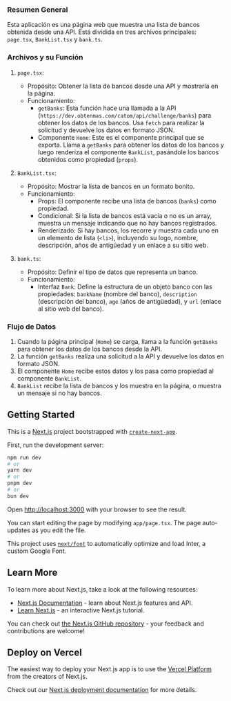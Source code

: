 
### Resumen General

Esta aplicación es una página web que muestra una lista de bancos obtenida desde una API. Está dividida en tres archivos principales: `page.tsx`, `BankList.tsx` y `bank.ts`.

### Archivos y su Función

1.  `page.tsx`:

    -   Propósito: Obtener la lista de bancos desde una API y mostrarla en la página.
    -   Funcionamiento:
        -   `getBanks`: Esta función hace una llamada a la API (`https://dev.obtenmas.com/catom/api/challenge/banks`) para obtener los datos de los bancos. Usa `fetch` para realizar la solicitud y devuelve los datos en formato JSON.
        -   Componente `Home`: Este es el componente principal que se exporta. Llama a `getBanks` para obtener los datos de los bancos y luego renderiza el componente `BankList`, pasándole los bancos obtenidos como propiedad (`props`).
2.  `BankList.tsx`:

    -   Propósito: Mostrar la lista de bancos en un formato bonito.
    -   Funcionamiento:
        -   Props: El componente recibe una lista de bancos (`banks`) como propiedad.
        -   Condicional: Si la lista de bancos está vacía o no es un array, muestra un mensaje indicando que no hay bancos registrados.
        -   Renderizado: Si hay bancos, los recorre y muestra cada uno en un elemento de lista (`<li>`), incluyendo su logo, nombre, descripción, años de antigüedad y un enlace a su sitio web.
3.  `bank.ts`:

    -   Propósito: Definir el tipo de datos que representa un banco.
    -   Funcionamiento:
        -   Interfaz `Bank`: Define la estructura de un objeto banco con las propiedades: `bankName` (nombre del banco), `description` (descripción del banco), `age` (años de antigüedad), y `url` (enlace al sitio web del banco).

### Flujo de Datos

1.  Cuando la página principal (`Home`) se carga, llama a la función `getBanks` para obtener los datos de los bancos desde la API.
2.  La función `getBanks` realiza una solicitud a la API y devuelve los datos en formato JSON.
3.  El componente `Home` recibe estos datos y los pasa como propiedad al componente `BankList`.
4.  `BankList` recibe la lista de bancos y los muestra en la página, o muestra un mensaje si no hay bancos.


## Getting Started

This is a [Next.js](https://nextjs.org/) project bootstrapped with [`create-next-app`](https://github.com/vercel/next.js/tree/canary/packages/create-next-app).



First, run the development server:

```bash
npm run dev
# or
yarn dev
# or
pnpm dev
# or
bun dev
```

Open [http://localhost:3000](http://localhost:3000) with your browser to see the result.

You can start editing the page by modifying `app/page.tsx`. The page auto-updates as you edit the file.

This project uses [`next/font`](https://nextjs.org/docs/basic-features/font-optimization) to automatically optimize and load Inter, a custom Google Font.

## Learn More

To learn more about Next.js, take a look at the following resources:

- [Next.js Documentation](https://nextjs.org/docs) - learn about Next.js features and API.
- [Learn Next.js](https://nextjs.org/learn) - an interactive Next.js tutorial.

You can check out [the Next.js GitHub repository](https://github.com/vercel/next.js/) - your feedback and contributions are welcome!

## Deploy on Vercel

The easiest way to deploy your Next.js app is to use the [Vercel Platform](https://vercel.com/new?utm_medium=default-template&filter=next.js&utm_source=create-next-app&utm_campaign=create-next-app-readme) from the creators of Next.js.

Check out our [Next.js deployment documentation](https://nextjs.org/docs/deployment) for more details.
